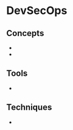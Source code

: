 # DevSecOps


## Concepts
* [](introduction-to-devops-culture-and-practices)
* [](improve-security-and-trust-with-cloud-based-key-control)

## Tools
* [](securing-data-in-the-cloud-with-cryptographic-appliances)

## Techniques

* [](securing-computing-resources)